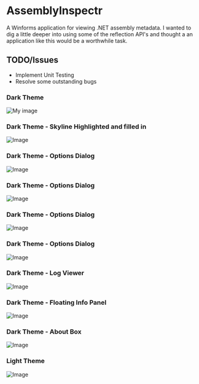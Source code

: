 # AssemblyInspectr
A Winforms application for viewing .NET assembly metadata. I wanted to dig a little deeper into using some of the reflection API's
and thought a an application like this would be a worthwhile task. 

## TODO/Issues
* Implement Unit Testing
* Resolve some outstanding bugs

### Dark Theme
![My image](https://cloud.githubusercontent.com/assets/13911567/26524310/e58a8aa0-42e3-11e7-9fc0-c4c0f94e50fd.png)

### Dark Theme - Skyline Highlighted and filled in
![Image](https://cloud.githubusercontent.com/assets/13911567/26524311/e58a8c94-42e3-11e7-8d3b-0173ab52837b.png)

### Dark Theme - Options Dialog
![Image](https://cloud.githubusercontent.com/assets/13911567/26524313/e597f208-42e3-11e7-8fee-bc1818419d9d.png)

### Dark Theme - Options Dialog
![Image](https://cloud.githubusercontent.com/assets/13911567/26524314/e59ef756-42e3-11e7-830f-e7ab8e5becd8.png)

### Dark Theme - Options Dialog
![Image](https://cloud.githubusercontent.com/assets/13911567/26524307/e5821564-42e3-11e7-8208-a57824453321.png)

### Dark Theme - Options Dialog
![Image](https://cloud.githubusercontent.com/assets/13911567/26524306/e56db7b8-42e3-11e7-9ada-8087d0e53a1f.png)

### Dark Theme - Log Viewer
![Image](https://cloud.githubusercontent.com/assets/13911567/26524309/e58933da-42e3-11e7-99cb-a4e8fd58fbfc.png)

### Dark Theme - Floating Info Panel
![Image](https://cloud.githubusercontent.com/assets/13911567/26524305/e56d56c4-42e3-11e7-84f8-fcd75573be2d.png)

### Dark Theme - About Box
![Image](https://cloud.githubusercontent.com/assets/13911567/26524308/e585a22e-42e3-11e7-8996-3e2f4b26b680.png)

### Light Theme
![Image](https://cloud.githubusercontent.com/assets/13911567/26524312/e58afefe-42e3-11e7-9d8b-cb4647d09bde.png)
